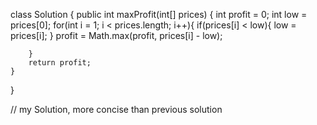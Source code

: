 class Solution {
    public int maxProfit(int[] prices) {
        int profit = 0;
        int low = prices[0];
        for(int i = 1; i < prices.length; i++){
            if(prices[i] < low){
                low = prices[i];
            }
            profit = Math.max(profit, prices[i] - low);

        }
        return profit;
    }
}

// my Solution, more concise than previous solution